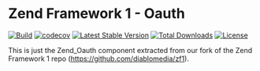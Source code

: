 # Zend Framework 1 - Oauth

[![Build](https://github.com/diablomedia/zf1-oauth/workflows/Build/badge.svg?event=push)](https://github.com/diablomedia/zf1-oauth/actions?query=workflow%3ABuild+event%3Apush)
[![codecov](https://codecov.io/gh/diablomedia/zf1-oauth/branch/master/graph/badge.svg)](https://codecov.io/gh/diablomedia/zf1-oauth)
[![Latest Stable Version](https://poser.pugx.org/diablomedia/zendframework1-oauth/v/stable)](https://packagist.org/packages/diablomedia/zendframework1-oauth)
[![Total Downloads](https://poser.pugx.org/diablomedia/zendframework1-oauth/downloads)](https://packagist.org/packages/diablomedia/zendframework1-oauth)
[![License](https://poser.pugx.org/diablomedia/zendframework1-oauth/license)](https://packagist.org/packages/diablomedia/zendframework1-oauth)

This is just the Zend_Oauth component extracted from our fork of the Zend Framework 1 repo (https://github.com/diablomedia/zf1).

